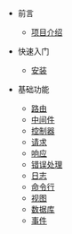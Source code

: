 * 前言

  * [项目介绍](zh-cn/README.md)

* 快速入门

  * [安装](zh-cn/install.md)

* 基础功能

  * [路由](zh-cn/router.md)
  * [中间件](zh-cn/middleware.md)
  * [控制器](zh-cn/controller.md)
  * [请求](zh-cn/request.md)
  * [响应](zh-cn/response.md)
  * [错误处理](zh-cn/error-handler.md)
  * [日志](zh-cn/logger.md)
  * [命令行](zh-cn/command.md)
  * [视图](zh-cn/view.md)
  * [数据库](zh-cn/database.md)
  * [事件](zh-cn/event.md)
